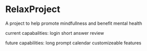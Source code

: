 # RelaxProject

A project to help promote mindfullness and benefit mental health

current capabalities:
login
short answer
review

future capabilities:
long prompt
calendar
customizeable features
